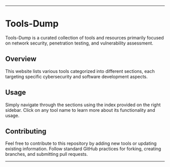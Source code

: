 
---

# Tools-Dump

Tools-Dump is a curated collection of tools and resources primarily focused on network security, penetration testing, and vulnerability assessment.

## Overview

This website lists various tools categorized into different sections, each targeting specific cybersecurity and software development aspects.


## Usage

Simply navigate through the sections using the index provided on the right sidebar. Click on any tool name to learn more about its functionality and usage.

## Contributing

Feel free to contribute to this repository by adding new tools or updating existing information. Follow standard GitHub practices for forking, creating branches, and submitting pull requests.


---
